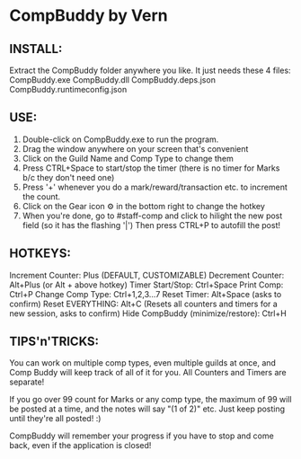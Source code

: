 # CompBuddy by Vern

INSTALL:
-------
Extract the CompBuddy folder anywhere you like. It just needs these 4 files:
CompBuddy.exe
CompBuddy.dll
CompBuddy.deps.json
CompBuddy.runtimeconfig.json

USE:
----
1. Double-click on CompBuddy.exe to run the program.
2. Drag the window anywhere on your screen that's convenient
3. Click on the Guild Name and Comp Type to change them
4. Press CTRL+Space to start/stop the timer (there is no timer for Marks b/c they don't need one)
5. Press '+' whenever you do a mark/reward/transaction etc. to increment the count.
6. Click on the Gear icon ⚙ in the bottom right to change the hotkey
7. When you're done, go to #staff-comp and click to hilight the new post field (so it has the flashing '|')
   Then press CTRL+P to autofill the post!
   
HOTKEYS:
-------------------
Increment Counter: Plus (DEFAULT, CUSTOMIZABLE)
Decrement Counter: Alt+Plus (or Alt + above hotkey)
Timer Start/Stop: Ctrl+Space
Print Comp: Ctrl+P
Change Comp Type: Ctrl+1,2,3...7
Reset Timer: Alt+Space (asks to confirm)
Reset EVERYTHING: Alt+C (Resets all counters and timers for a new session, asks to confirm)
Hide CompBuddy (minimize/restore): Ctrl+H
   
TIPS'n'TRICKS:
--------------
You can work on multiple comp types, even multiple guilds at once, and Comp Buddy will keep track of
all of it for you. All Counters and Timers are separate!

If you go over 99 count for Marks or any comp type, the maximum of 99 will be posted at a time,
and the notes will say "(1 of 2)" etc. Just keep posting until they're all posted! :)

CompBuddy will remember your progress if you have to stop and come back, even if the application is closed!